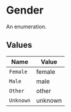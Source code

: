 # Gender

An enumeration.


## Values

| Name      | Value     |
| --------- | --------- |
| `Female`  | female    |
| `Male`    | male      |
| `Other`   | other     |
| `Unknown` | unknown   |